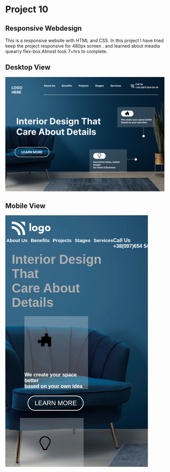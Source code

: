 # Project 10
## Responsive Webdesign

This is a responsive website with HTML and CSS.
In this project I have tried keep the project responsive for 480px screen . and learned about meadia quearry flex-box.Almost took 7+hrs to complete.
  

## Desktop View

![image](/10.png)

## Mobile View

![image](/Project-10.png)